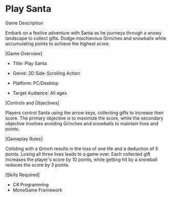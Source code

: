 # Play Santa

Game Description

Embark on a festive adventure with Santa as he journeys through a snowy landscape to collect gifts. Dodge mischievous Grinches and snowballs while accumulating points to achieve the highest score.

[Game Overview]

- Title: Play Santa

- Genre: 2D Side-Scrolling Action

- Platform: PC/Desktop

- Target Audience: All ages

[Controls and Objectives]

Players control Santa using the arrow keys, collecting gifts to increase their score. The primary objective is to maximize the score, while the secondary objective involves avoiding Grinches and snowballs to maintain lives and points.

[Gameplay Rules]

Colliding with a Grinch results in the loss of one life and a deduction of 5 points. Losing all three lives leads to a game over. Each collected gift increases the player's score by 10 points, while getting hit by a snowball reduces the score by 3 points.

[Skills Required]
- C# Programming
- MonoGame Framework
